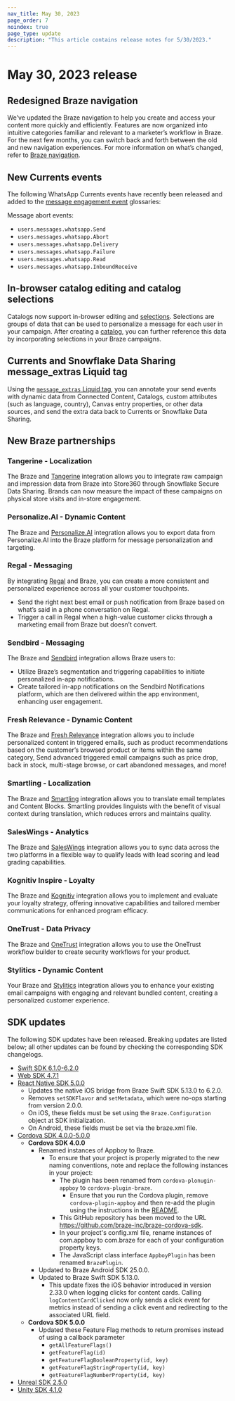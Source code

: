 ```yaml
---
nav_title: May 30, 2023
page_order: 7
noindex: true
page_type: update
description: "This article contains release notes for 5/30/2023."
---
```


# May 30, 2023 release

## Redesigned Braze navigation

We’ve updated the Braze navigation to help you create and access your content more quickly and efficiently. Features are now organized into intuitive categories familiar and relevant to a marketer’s workflow in Braze. For the next few months, you can switch back and forth between the old and new navigation experiences. For more information on what’s changed, refer to [Braze navigation]({{site.baseurl}}/navigation).

## New Currents events

The following WhatsApp Currents events have recently been released and added to the [message engagement event]({{site.baseurl}}/user_guide/data_and_analytics/braze_currents/event_glossary/message_engagement_events) glossaries:

Message abort events:
- `users.messages.whatsapp.Send`
- `users.messages.whatsapp.Abort`
- `users.messages.whatsapp.Delivery`
- `users.messages.whatsapp.Failure`
- `users.messages.whatsapp.Read`
- `users.messages.whatsapp.InboundReceive`

## In-browser catalog editing and catalog selections 

Catalogs now support in-browser editing and [selections]({{site.baseurl}}/user_guide/personalization_and_dynamic_content/catalogs/selections). Selections are groups of data that can be used to personalize a message for each user in your campaign. After creating a [catalog]({{site.baseurl}}/user_guide/personalization_and_dynamic_content/catalog/), you can further reference this data by incorporating selections in your Braze campaigns.

## Currents and Snowflake Data Sharing message_extras Liquid tag

Using the [`message_extras` Liquid tag]({{site.baseurl}}/user_guide/personalization_and_dynamic_content/liquid/advanced_filters/message_extras/), you can annotate your send events with dynamic data from Connected Content, Catalogs, custom attributes (such as language, country), Canvas entry properties, or other data sources, and send the extra data back to Currents or Snowflake Data Sharing.

## New Braze partnerships

### Tangerine - Localization
The Braze and [Tangerine]({{site.baseurl}}/partners/message_personalization/location/tangerine/) integration allows you to integrate raw campaign and impression data from Braze into Store360 through Snowflake Secure Data Sharing. Brands can now measure the impact of these campaigns on physical store visits and in-store engagement.

### Personalize.AI - Dynamic Content
The Braze and [Personalize.AI]({{site.baseurl}}/partners/message_personalization/dynamic_content/personalize/) integration allows you to export data from Personalize.AI into the Braze platform for message personalization and targeting.

### Regal - Messaging
By integrating [Regal]({{site.baseurl}}/partners/message_orchestration/additional_channels/messaging/regal/) and Braze, you can create a more consistent and personalized experience across all your customer touchpoints.
- Send the right next best email or push notification from Braze based on what’s said in a phone conversation on Regal.
- Trigger a call in Regal when a high-value customer clicks through a marketing email from Braze but doesn’t convert.

### Sendbird - Messaging
The Braze and [Sendbird]({{site.baseurl}}/partners/message_orchestration/additional_channels/messaging/sendbird) integration allows Braze users to:
- Utilize Braze’s segmentation and triggering capabilities to initiate personalized in-app notifications.
- Create tailored in-app notifications on the Sendbird Notifications platform, which are then delivered within the app environment, enhancing user engagement.

### Fresh Relevance - Dynamic Content
The Braze and [Fresh Relevance]({{site.baseurl}}/partners/message_personalization/dynamic_content/fresh_relevance/) integration allows you to include personalized content in triggered emails, such as product recommendations based on the customer’s browsed product or items within the same category, Send advanced triggered email campaigns such as price drop, back in stock, multi-stage browse, or cart abandoned messages, and more!

### Smartling - Localization
The Braze and [Smartling]({{site.baseurl}}/partners/message_personalization/localization/smartling/) integration allows you to translate email templates and Content Blocks. Smartling provides linguists with the benefit of visual context during translation, which reduces errors and maintains quality.

### SalesWings - Analytics
The Braze and [SalesWings]({{site.baseurl}}/partners/data_and_infrastructure_agility/analytics/saleswings#saleswings) integration allows you to sync data across the two platforms in a flexible way to qualify leads with lead scoring and lead grading capabilities.

### Kognitiv Inspire - Loyalty
The Braze and [Kognitiv]({{site.baseurl}}/partners/message_orchestration/channel_extensions/loyalty/kognitiv/) integration allows you to implement and evaluate your loyalty strategy, offering innovative capabilities and tailored member communications for enhanced program efficacy.

### OneTrust - Data Privacy
The Braze and [OneTrust]({{site.baseurl}}/partners/data_and_infrastructure_agility/data_privacy/onetrust/) integration allows you to use the OneTrust workflow builder to create security workflows for your product.

### Stylitics - Dynamic Content
Your Braze and [Stylitics]({{site.baseurl}}/partners/message_personalization/dynamic_content/stylitics/) integration allows you to enhance your existing email campaigns with engaging and relevant bundled content, creating a personalized customer experience.

## SDK updates

The following SDK updates have been released. Breaking updates are listed below; all other updates can be found by checking the corresponding SDK changelogs.

- [Swift SDK 6.1.0-6.2.0](https://github.com/braze-inc/braze-swift-sdk/blob/main/CHANGELOG.md#620)
- [Web SDK 4.7.1](https://github.com/braze-inc/braze-web-sdk/blob/master/CHANGELOG.md#471)
- [React Native SDK 5.0.0](https://github.com/braze-inc/braze-react-native-sdk/blob/master/CHANGELOG.md#500)
	- Updates the native iOS bridge from Braze Swift SDK 5.13.0 to 6.2.0.
	- Removes `setSDKFlavor` and `setMetadata`, which were no-ops starting from version 2.0.0.
	- On iOS, these fields must be set using the `Braze.Configuration` object at SDK initialization.
	- On Android, these fields must be set via the braze.xml file.
- [Cordova SDK 4.0.0-5.0.0](https://github.com/braze-inc/braze-cordova-sdk/blob/master/CHANGELOG.md#500)
	- **Cordova SDK 4.0.0**
		- Renamed instances of Appboy to Braze.
			- To ensure that your project is properly migrated to the new naming conventions, note and replace the following instances in your project:
				- The plugin has been renamed from `cordova-plonugin-appboy` to `cordova-plugin-braze`.
					- Ensure that you run the Cordova plugin, remove `cordova-plugin-appboy` and then re-add the plugin using the instructions in the [README](https://github.com/braze-inc/braze-cordova-sdk/blob/master/README.md).
				- This GitHub repository has been moved to the URL https://github.com/braze-inc/braze-cordova-sdk.
				- In your project's config.xml file, rename instances of com.appboy to com.braze for each of your configuration property keys.
				- The JavaScript class interface `AppboyPlugin` has been renamed `BrazePlugin`.
		- Updated to Braze Android SDK 25.0.0.
		- Updated to Braze Swift SDK 5.13.0.
			- This update fixes the iOS behavior introduced in version 2.33.0 when logging clicks for content cards. Calling `logContentCardClicked` now only sends a click event for metrics instead of sending a click event and redirecting to the associated URL field.
	- **Cordova SDK 5.0.0**
		- Updated these Feature Flag methods to return promises instead of using a callback parameter
			- `getAllFeatureFlags()`
			- `getFeatureFlag(id)`
			- `getFeatureFlagBooleanProperty(id, key)`
			- `getFeatureFlagStringProperty(id, key)`
			- `getFeatureFlagNumberProperty(id, key)`
- [Unreal SDK 2.5.0](https://github.com/braze-inc/braze-unreal-sdk/blob/master/CHANGELOG.md#250)
- [Unity SDK 4.1.0](https://github.com/braze-inc/braze-unity-sdk/blob/master/CHANGELOG.md#410)
